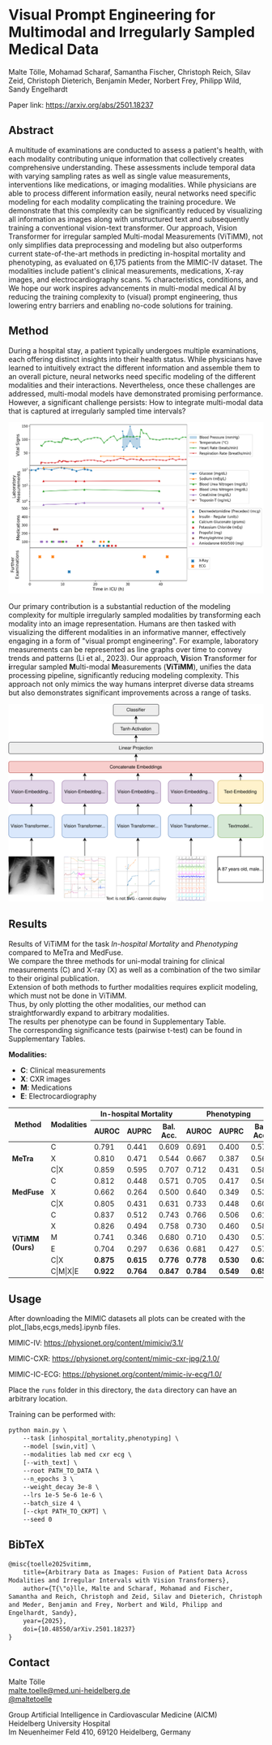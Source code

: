 # Visual Prompt Engineering for Multimodal and Irregularly Sampled Medical Data

Malte Tölle, Mohamad Scharaf, Samantha Fischer, Christoph Reich, Silav Zeid, Christoph Dieterich, Benjamin Meder, Norbert Frey, Philipp Wild, Sandy Engelhardt

Paper link: https://arxiv.org/abs/2501.18237

## Abstract

A multitude of examinations are conducted to assess a patient's health, with each modality contributing unique information that collectively creates comprehensive understanding.
These assessments include temporal data with varying sampling rates as well as single value measurements, interventions like medications, or imaging modalities.
While physicians are able to process different information easily, neural networks need specific modeling for each modality complicating the training procedure.
We demonstrate that this complexity can be significantly reduced by visualizing all information as images along with unstructured text and subsequently training a conventional vision-text transformer.
Our approach, Vision Transformer for irregular sampled Multi-modal Measurements (ViTiMM), not only simplifies data preprocessing and modeling but also outperforms current state-of-the-art methods in predicting in-hospital mortality and phenotyping, as evaluated on 6,175 patients from the MIMIC-IV dataset.
The modalities include patient's clinical measurements, medications, X-ray images, and electrocardiography scans. % characteristics, conditions, and 
We hope our work inspires advancements in multi-modal medical AI by reducing the training complexity to (visual) prompt engineering, thus lowering entry barriers and enabling no-code solutions for training.

## Method

During a hospital stay, a patient typically undergoes multiple examinations, each offering distinct insights into their health status. While physicians have learned to intuitively extract the different information and assemble them to an overall picture, neural networks need specific modeling of the different modalities and their interactions. Nevertheless, once these challenges are addressed, multi-modal models have demonstrated promising performance. However, a significant challenge persists: How to integrate multi-modal data that is captured at irregularly sampled time intervals?

![Description](images/patient_journey.png)

Our primary contribution is a substantial reduction of the modeling complexity for multiple irregularly sampled modalities by transforming each modality into an image representation.
Humans are then tasked with visualizing the different modalities in an informative manner, effectively engaging in a form of "visual prompt engineering".
For example, laboratory measurements can be represented as line graphs over time to convey trends and patterns (Li et al., 2023).
Our approach, **Vi**sion **T**ransformer for **i**rregular sampled **M**ulti-modal **M**easurements (**ViTiMM**), unifies the data processing pipeline, significantly reducing modeling complexity. 
This approach not only mimics the way humans interpret diverse data streams but also demonstrates significant improvements across a range of tasks.

![Description](images/method.drawio.svg)

## Results

Results of ViTiMM for the task *In-hospital Mortality* and *Phenotyping* compared to MeTra and MedFuse.  
We compare the three methods for uni-modal training for clinical measurements (C) and X-ray (X) as well as a combination of the two similar to their original publication.  
Extension of both methods to further modalities requires explicit modeling, which must not be done in ViTiMM.  
Thus, by only plotting the other modalities, our method can straightforwardly expand to arbitrary modalities.  
The results per phenotype can be found in Supplementary Table.  
The corresponding significance tests (pairwise t-test) can be found in Supplementary Tables.  

**Modalities:**  
- **C**: Clinical measurements  
- **X**: CXR images  
- **M**: Medications  
- **E**: Electrocardiography  

<table>
    <thead>
        <tr>
            <th rowspan="2">Method</th>
            <th rowspan="2">Modalities</th>
            <th colspan="3">In-hospital Mortality</th>
            <th colspan="3">Phenotyping</th>
        </tr>
        <tr>
            <th>AUROC</th>
            <th>AUPRC</th>
            <th>Bal. Acc.</th>
            <th>AUROC</th>
            <th>AUPRC</th>
            <th>Bal. Acc.</th>
        </tr>
    </thead>
    <tbody>
        <tr>
            <td rowspan="3"><b>MeTra</b></td>
            <td>C</td>
            <td>0.791</td><td>0.441</td><td>0.609</td>
            <td>0.691</td><td>0.400</td><td>0.574</td>
        </tr>
        <tr>
            <td>X</td>
            <td>0.810</td><td>0.471</td><td>0.544</td>
            <td>0.667</td><td>0.387</td><td>0.564</td>
        </tr>
        <tr>
            <td>C|X</td>
            <td>0.859</td><td>0.595</td><td>0.707</td>
            <td>0.712</td><td>0.431</td><td>0.583</td>
        </tr>
        <tr>
            <td rowspan="3"><b>MedFuse</b></td>
            <td>C</td>
            <td>0.812</td><td>0.448</td><td>0.571</td>
            <td>0.705</td><td>0.417</td><td>0.569</td>
        </tr>
        <tr>
            <td>X</td>
            <td>0.662</td><td>0.264</td><td>0.500</td>
            <td>0.640</td><td>0.349</td><td>0.538</td>
        </tr>
        <tr>
            <td>C|X</td>
            <td>0.805</td><td>0.431</td><td>0.631</td>
            <td>0.733</td><td>0.448</td><td>0.600</td>
        </tr>
        <tr>
            <td rowspan="6"><b>ViTiMM (Ours)</b></td>
            <td>C</td>
            <td>0.837</td><td>0.512</td><td>0.743</td>
            <td>0.766</td><td>0.506</td><td>0.618</td>
        </tr>
        <tr>
            <td>X</td>
            <td>0.826</td><td>0.494</td><td>0.758</td>
            <td>0.730</td><td>0.460</td><td>0.589</td>
        </tr>
        <tr>
            <td>M</td>
            <td>0.741</td><td>0.346</td><td>0.680</td>
            <td>0.710</td><td>0.430</td><td>0.577</td>
        </tr>
        <tr>
            <td>E</td>
            <td>0.704</td><td>0.297</td><td>0.636</td>
            <td>0.681</td><td>0.427</td><td>0.573</td>
        </tr>
        <tr>
            <td>C|X</td>
            <td><b>0.875</b></td><td><b>0.615</b></td><td><b>0.776</b></td>
            <td><b>0.778</b></td><td><b>0.530</b></td><td><b>0.636</b></td>
        </tr>
        <tr>
            <td>C|M|X|E</td>
            <td><b>0.922</b></td><td><b>0.764</b></td><td><b>0.847</b></td>
            <td><b>0.784</b></td><td><b>0.549</b></td><td><b>0.659</b></td>
        </tr>
    </tbody>
</table>

## Usage

After downloading the MIMIC datasets all plots can be created with the plot_[labs,ecgs,meds].ipynb files.

MIMIC-IV: https://physionet.org/content/mimiciv/3.1/

MIMIC-CXR: https://physionet.org/content/mimic-cxr-jpg/2.1.0/

MIMIC-IC-ECG: https://physionet.org/content/mimic-iv-ecg/1.0/


Place the `runs` folder in this directory, the `data` directory can have an arbitrary location.

Training can be performed with:
```
python main.py \
    --task [inhospital_mortality,phenotyping] \
    --model [swin,vit] \
    --modalities lab med cxr ecg \
    [--with_text] \
    --root PATH_TO_DATA \
    --n_epochs 3 \
    --weight_decay 3e-8 \
    --lrs 1e-5 5e-6 1e-6 \
    --batch_size 4 \
    [--ckpt PATH_TO_CKPT] \
    --seed 0
```

## BibTeX

```
@misc{toelle2025vitimm,
    title={Arbitrary Data as Images: Fusion of Patient Data Across Modalities and Irregular Intervals with Vision Transformers},
    author={T{\"o}lle, Malte and Scharaf, Mohamad and Fischer, Samantha and Reich, Christoph and Zeid, Silav and Dieterich, Christoph and Meder, Benjamin and Frey, Norbert and Wild, Philipp and Engelhardt, Sandy},
    year={2025},
    doi={10.48550/arXiv.2501.18237}
}
```

## Contact

Malte Tölle<br>
[malte.toelle@med.uni-heidelberg.de](mailto:malte.toelle@med.uni-heidelberg.de)<br>
[@maltetoelle](https://x.com/maltetoelle)<br>

Group Artificial Intelligence in Cardiovascular Medicine (AICM)<br>
Heidelberg University Hospital<br>
Im Neuenheimer Feld 410, 69120 Heidelberg, Germany